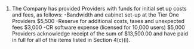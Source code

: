 1. The Company has provided Providers with funds for initial set up costs and fees, as follows:
-Bandwidth and cabinet set-up at the Tier One Providers			$5,500
-Reserve for additional costs, taxes and unexpected fees		$3,000
-CR software expense (licensed for 10,000 users)				$5,000
Providers acknowledge receipt of the sum of $13,500.00 and have paid in full for all of the items listed in Section 4(c)(i).
